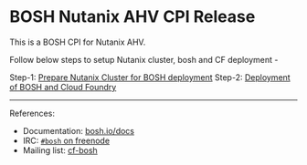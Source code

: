 # BOSH Nutanix AHV CPI Release

This is a BOSH CPI for Nutanix AHV.

Follow below steps to setup Nutanix cluster, bosh and CF deployment - 

Step-1: [Prepare Nutanix Cluster for BOSH deployment](docs/init-nutanix-ahv.md)
Step-2: [Deployment of BOSH and Cloud Foundry](docs/auto-deployment.md)



-------------------------------
References:
* Documentation: [bosh.io/docs](https://bosh.io/docs)
* IRC: [`#bosh` on freenode](https://webchat.freenode.net/?channels=bosh)
* Mailing list: [cf-bosh](https://lists.cloudfoundry.org/pipermail/cf-bosh)
